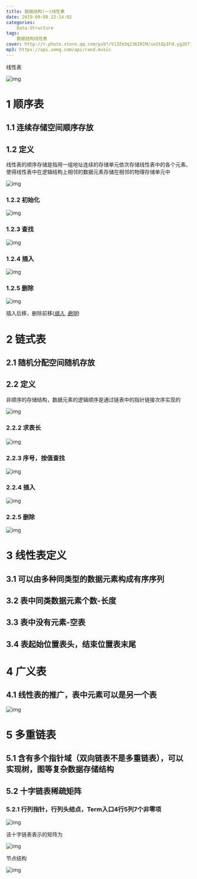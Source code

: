 ```yaml
---
title: 数据结构(一)线性表
date: 2019-09-08 22:14:02
categories: 
    Data-Structure
tags:
    数据结构线性表
cover: http://r.photo.store.qq.com/psb?/V13Zm3q236IRIM/unStEpIFd.yg2bTiK8CigXUVkTvg1XZRBS.JbSzbyIc!/r/dDABAAAAAAAA
mp3: https://api.uomg.com/api/rand.music
---
```


线性表

![img](http://r.photo.store.qq.com/psb?/V13Zm3q235lv98/wBQA49aBxuo9SOC5hnS38zZovp5ZvBYi77t744hKj4k!/r/dE0BAAAAAAAA)

# 1 顺序表

## 1.1 连续存储空间顺序存放

## 1.2 定义

线性表的顺序存储是指用一组地址连续的存储单元依次存储线性表中的各个元素、使得线性表中在逻辑结构上相邻的数据元素存储在相邻的物理存储单元中

![img](http://r.photo.store.qq.com/psb?/V13Zm3q235lv98/y0Ym5n*TuC2WsiGoGa6VMnJYWYBmA037orWKoVXaS*s!/r/dDYBAAAAAAAA)

### 1.2.2 初始化



![img](http://r.photo.store.qq.com/psb?/V13Zm3q235lv98/7F7CMrVHTtMeu6dRGvVPEzABoOz4U8Zi3e6R8ckz5gc!/r/dDUBAAAAAAAA)

### 1.2.3 查找



![img](http://r.photo.store.qq.com/psb?/V13Zm3q235lv98/*iNYq40IK*w5E27jN5WsvSDw.27Km4f3NtrAEVNFd*0!/r/dFQBAAAAAAAA)

### 1.2.4 插入



![img](http://r.photo.store.qq.com/psb?/V13Zm3q235lv98/seXsFQCiJ9RHTVQXyJPPfe26AWoqTDJ*PdJgljxFxH0!/r/dL8AAAAAAAAA)

### 1.2.5 删除



![img](http://r.photo.store.qq.com/psb?/V13Zm3q235lv98/mfjNZYRt3aR4heDr0n9Ab65.EGjTQn77Rt7a24vz5HE!/r/dMUAAAAAAAAA)

插入后移，删除前移([*插入*](#_1_2_4___), [*删除*](#_1_2_5___))

# 2 链式表

## 2.1 随机分配空间随机存放

## 2.2 定义

非顺序的存储结构，数据元素的逻辑顺序是通过链表中的指针链接次序实现的



![img](http://r.photo.store.qq.com/psb?/V13Zm3q235lv98/Kr2IGpEz0C*cV7dLfvtXHNSDXeqdhRwkWwyGC5CpAXA!/r/dFMBAAAAAAAA)

### 2.2.2 求表长

####  

![img](http://r.photo.store.qq.com/psb?/V13Zm3q235lv98/ZeyF7EPh6ObP759VPQJ56sJeyuNyRDl1ebEsVi1gtm0!/r/dL8AAAAAAAAA)

### 2.2.3 序号，按值查找

![img](http://r.photo.store.qq.com/psb?/V13Zm3q235lv98/33WbCkQwn1rwfr2W5suhDo62pKE56rJpRZAg4eMjj5k!/r/dFIBAAAAAAAA)

### 2.2.4 插入

![img](http://r.photo.store.qq.com/psb?/V13Zm3q235lv98/zStrYCW3mVF5StOJ.fpdGhMql0XlMAdUeAQRqAoPnqc!/r/dEABAAAAAAAA)

### 2.2.5 删除

![img](http://r.photo.store.qq.com/psb?/V13Zm3q235lv98/TRtmYZEeq9tK8A*NhUpKK.mB4BjOEg7dWammzjDSNzU!/r/dLYAAAAAAAAA)

# 3 线性表定义

## 3.1 可以由多种同类型的数据元素构成有序序列

## 3.2 表中同类数据元素个数-长度

## 3.3 表中没有元素-空表

## 3.4 表起始位置表头，结束位置表末尾



# 4 广义表

## 4.1 线性表的推广，表中元素可以是另一个表

![img](http://r.photo.store.qq.com/psb?/V13Zm3q235lv98/57tUkGnhHUFpGUQ2kL1PTUOgnqBvRTgijpO6E1nMnSA!/r/dIMAAAAAAAAA)

# 5 多重链表

## 5.1 含有多个指针域（双向链表不是多重链表），可以实现树，图等复杂数据存储结构

## 5.2 十字链表稀疏矩阵

### 5.2.1  行列指针，行列头结点，Term入口4行5列7个非零项

![img](http://r.photo.store.qq.com/psb?/V13Zm3q235lv98/kD*xcnzgMhGorw7daPDKsz5wW9R7ylP4nAaNdkALvXM!/r/dLgAAAAAAAAA)

该十字链表表示的矩阵为

![img](http://r.photo.store.qq.com/psb?/V13Zm3q235lv98/1NQVvlu9VHu8*Uhl2.ARn.jbzpyJPw4qgv1Xm1x9I0M!/r/dIQAAAAAAAAA)

节点结构

![img](http://r.photo.store.qq.com/psb?/V13Zm3q235lv98/TS4gw4**2S6lLzGPdbNBqpmcKofZJoULKcwZTEFMM6k!/r/dFQBAAAAAAAA)